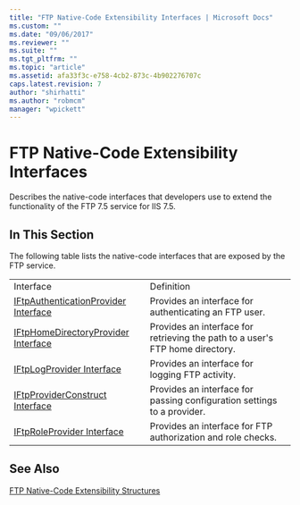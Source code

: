 ```yaml
---
title: "FTP Native-Code Extensibility Interfaces | Microsoft Docs"
ms.custom: ""
ms.date: "09/06/2017"
ms.reviewer: ""
ms.suite: ""
ms.tgt_pltfrm: ""
ms.topic: "article"
ms.assetid: afa33f3c-e758-4cb2-873c-4b902276707c
caps.latest.revision: 7
author: "shirhatti"
ms.author: "robmcm"
manager: "wpickett"
---
```

# FTP Native-Code Extensibility Interfaces
Describes the native-code interfaces that developers use to extend the functionality of the FTP 7.5 service for IIS 7.5.  
  
## In This Section  
 The following table lists the native-code interfaces that are exposed by the FTP service.  
  
|||  
|-|-|  
|Interface|Definition|  
|[IFtpAuthenticationProvider Interface](../../ftp-extenisibility-reference\native-code-api\iftpauthenticationprovider-interface-native.md)|Provides an interface for authenticating an FTP user.|  
|[IFtpHomeDirectoryProvider Interface](../../ftp-extenisibility-reference\native-code-api\iftphomedirectoryprovider-interface-native.md)|Provides an interface for retrieving the path to a user's FTP home directory.|  
|[IFtpLogProvider Interface](../../ftp-extenisibility-reference\native-code-api\iftplogprovider-interface-native.md)|Provides an interface for logging FTP activity.|  
|[IFtpProviderConstruct Interface](../../ftp-extenisibility-reference\native-code-api\iftpproviderconstruct-interface.md)|Provides an interface for passing configuration settings to a provider.|  
|[IFtpRoleProvider Interface](../../ftp-extenisibility-reference\native-code-api\iftproleprovider-interface-native.md)|Provides an interface for FTP authorization and role checks.|  
  
## See Also  
 [FTP Native-Code Extensibility Structures](../../ftp-extenisibility-reference\native-code-api\ftp-native-code-extensibility-structures.md)